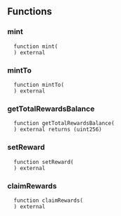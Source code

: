 


## Functions
### mint
```solidity
  function mint(
  ) external
```




### mintTo
```solidity
  function mintTo(
  ) external
```




### getTotalRewardsBalance
```solidity
  function getTotalRewardsBalance(
  ) external returns (uint256)
```




### setReward
```solidity
  function setReward(
  ) external
```




### claimRewards
```solidity
  function claimRewards(
  ) external
```




